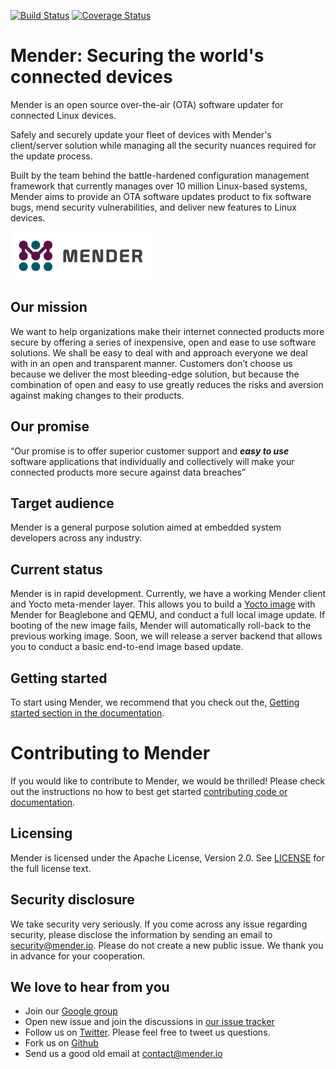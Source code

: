 [![Build Status](https://travis-ci.org/mendersoftware/mender.svg?branch=master)](https://travis-ci.org/mendersoftware/mender)
[![Coverage Status](https://coveralls.io/repos/github/mendersoftware/mender/badge.svg?branch=master)](https://coveralls.io/github/mendersoftware/mender?branch=master)

Mender: Securing the world's connected devices
==============================================

Mender is an open source over-the-air (OTA) software updater for connected Linux
devices.

Safely and securely update your fleet of devices with Mender's client/server
solution while managing all the security nuances required for the update
process.

Built by the team behind the battle-hardened configuration management framework
that currently manages over 10 million Linux-based systems, Mender aims to
provide an OTA software updates product to fix software bugs, mend security
vulnerabilities, and deliver new features to Linux devices.

![Mender logo](mender_logo.png)

## Our mission

We want to help organizations make their internet connected products more secure
by offering a series of inexpensive, open and ease to use software solutions. We
shall be easy to deal with and approach everyone we deal with in an open and
transparent manner. Customers don’t choose us because we deliver the most
bleeding-edge solution, but because the combination of open and easy to use
greatly reduces the risks and aversion against making changes to their products.


## Our promise

“Our promise is to offer superior customer support and ***easy to use***
software applications that individually and collectively will make your
connected products more secure against data breaches”


## Target audience

Mender is a general purpose solution aimed at embedded system developers across
any industry.


## Current status

Mender is in rapid development. Currently, we have a working Mender client and
Yocto meta-mender layer. This allows you to build a [Yocto
image](https://www.yoctoproject.org?target=_blank) with Mender for Beaglebone
and QEMU, and conduct a full local image update. If booting of the new image
fails, Mender will automatically roll-back to the previous working image. Soon,
we will release a server backend that allows you to conduct a basic end-to-end
image based update.


## Getting started

To start using Mender, we recommend that you check out the, [Getting started
section in the documentation](https://docs.mender.io/).


Contributing to Mender
======================

If you would like to contribute to Mender, we would be thrilled! Please check
out the instructions no how to best get started [contributing code or
documentation](https://docs.mender.io/opensource/contribution/).

## Licensing

Mender is licensed under the Apache License, Version 2.0. See
[LICENSE](https://github.com/mendersoftware/mender/blob/master/LICENSE) for the
full license text.

## Security disclosure

We take security very seriously. If you come across any issue regarding
security, please disclose the information by sending an email to
[security@mender.io](security@mender.io). Please do not create a new public
issue. We thank you in advance for your cooperation.

## We love to hear from you

* Join our [Google
  group](https://groups.google.com/forum/#!forum/mender?target=_blank)
* Open new issue and join the discussions in [our issue
  tracker](https://tracker.mender.io/projects/MEN?target=_blank)
* Follow us on [Twitter](https://twitter.com/mender_io?target=_blank). Please
  feel free to tweet us questions.
* Fork us on [Github](https:github.com/mendersoftware)
* Send us a good old email at [contact@mender.io](mailto:contact@mender.io)
